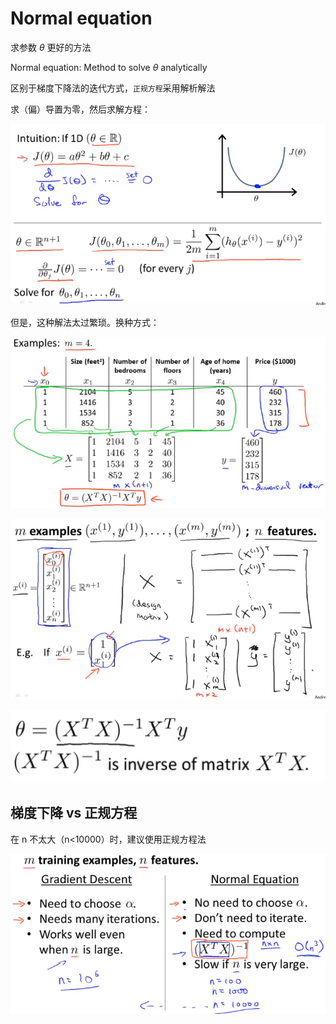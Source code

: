 # Normal equation

求参数 $\theta$ 更好的方法

Normal equation: Method to solve $\theta$ analytically

区别于梯度下降法的迭代方式，`正规方程`采用解析解法



求（偏）导置为零，然后求解方程：

![1619592557086](..\image\1619592557086.png)



但是，这种解法太过繁琐。换种方式：

![](..\image\1619592905922.png)



![1619594183158](..\image\1619594183158.png)



![1619594372363](..\image\1619594372363.png)



## 梯度下降 vs 正规方程

在 n 不太大（n<10000）时，建议使用正规方程法

![1619594037413](..\image\1619594037413.png)